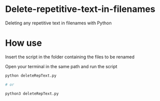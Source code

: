 # Delete-repetitive-text-in-filenames
Deleting any repetitive text in filenames with Python

# How use
Insert the script in the folder containing the files to be renamed

Open your terminal in the same path and run the script

```py
python deleteRepText.py

# or

python3 deleteRepText.py
```
